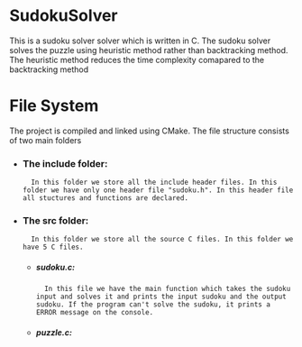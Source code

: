 # SudokuSolver

This is a sudoku solver solver which is written in C.
The sudoku solver solves the puzzle using heuristic method rather than backtracking method. The heuristic method reduces the time complexity comapared to the backtracking method

# File System 

The project is compiled and linked using CMake. The file structure consists of two main folders

* ### The include folder: 
        In this folder we store all the include header files. In this folder we have only one header file "sudoku.h". In this header file all stuctures and functions are declared.
    
* ### The src folder:
        In this folder we store all the source C files. In this folder we have 5 C files.
    * ##### sudoku.c:
            In this file we have the main function which takes the sudoku input and solves it and prints the input sudoku and the output sudoku. If the program can't solve the sudoku, it prints a ERROR message on the console.
    * ##### puzzle.c:
            